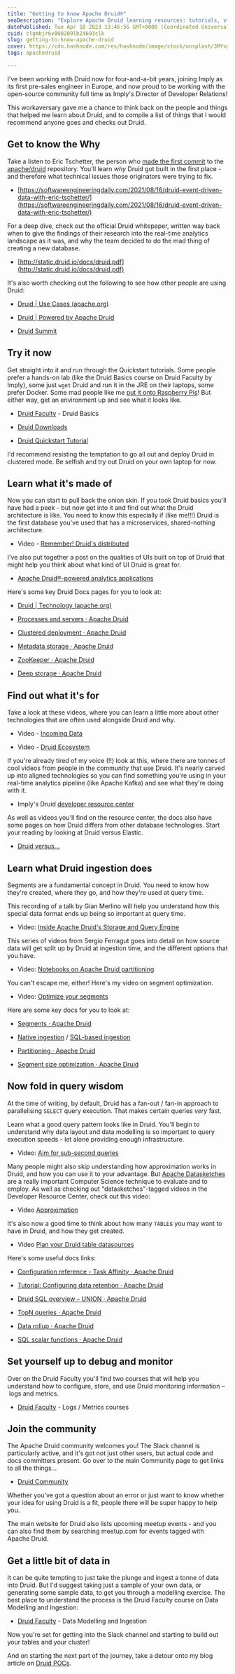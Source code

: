 ```yaml
---
title: "Getting to know Apache Druid®"
seoDescription: "Explore Apache Druid learning resources: tutorials, videos, and articles on its architecture, ingestion, query optimization, monitoring, and more"
datePublished: Tue Apr 18 2023 13:46:56 GMT+0000 (Coordinated Universal Time)
cuid: clgmbjr6v000209lb24693clk
slug: getting-to-know-apache-druid
cover: https://cdn.hashnode.com/res/hashnode/image/stock/unsplash/3MYvgsH1uK0/upload/80edcd104cf0e1fe7bf07575b006c402.jpeg
tags: apachedruid

---
```


I've been working with Druid now for four-and-a-bit years, joining Imply as its first pre-sales engineer in Europe, and now proud to be working with the open-source community full time as Imply's Director of Developer Relations!

This workaversary gave me a chance to think back on the people and things that helped me learn about Druid, and to compile a list of things that I would recommend anyone goes and checks out Druid.

## Get to know the Why

Take a listen to Eric Tschetter, the person who [made the first commit](https://github.com/apache/druid/commit/70e993806e48fbd35ac597a4075d046a98c5b6ae) to the [apache/druid](https://www.github.com/apache/druid) repository. You'll learn *why* Druid got built in the first place - and therefore what technical issues those originators were trying to fix.

* [https://softwareengineeringdaily.com/2021/08/16/druid-event-driven-data-with-eric-tschetter/](https://softwareengineeringdaily.com/2021/08/16/druid-event-driven-data-with-eric-tschetter/)
    

For a deep dive, check out the official Druid whitepaper, written way back when to give the findings of their research into the real-time analytics landscape as it was, and why the team decided to do the mad thing of creating a new database.

* [http://static.druid.io/docs/druid.pdf](http://static.druid.io/docs/druid.pdf)
    

It's also worth checking out the following to see how other people are using Druid:

* [Druid | Use Cases (](https://druid.apache.org/use-cases)[apache.org](http://apache.org)[)](https://druid.apache.org/use-cases)
    
* [Druid | Powered by Apache Druid](https://druid.apache.org/druid-powered)
    
* [Druid Summit](https://druidsummit.org)
    

## Try it now

Get straight into it and run through the Quickstart tutorials. Some people prefer a hands-on lab (like the Druid Basics course on Druid Faculty by Imply), some just `wget` Druid and run it in the JRE on their laptops, some prefer Docker. Some mad people like me [put it onto Raspberry Pis](https://pmio.hashnode.dev/a-raspberry-pi-apache-druid-cluster-well-why-not)! But either way, get an environment up and see what it looks like.

* [Druid Faculty](https://learn.imply.io) - Druid Basics
    
* [Druid Downloads](https://druid.apache.org/downloads.html)
    
* [Druid Quickstart Tutorial](https://druid.apache.org/docs/latest/tutorials/index.html)
    

I'd recommend resisting the temptation to go all out and deploy Druid in clustered mode. Be selfish and try out Druid on your own laptop for now.

## Learn what it's made of

Now you can start to pull back the onion skin. If you took Druid basics you'll have had a peek - but now get into it and find out what the Druid architecture is like. You need to know this especially if (like me!!!) Druid is the first database you've used that has a microservices, shared-nothing architecture.

* Video - [Remember! Druid's distributed](https://www.youtube.com/watch?v=2Ft-0CFkcgE&list=PLDZysOZKycN7MZvNxQk_6RbwSJqjSrsNR&index=1&pp=iAQB)
    

I've also put together a post on the qualities of UIs built on top of Druid that might help you think about what kind of UI Druid is great for.

* [Apache Druid®-powered analytics applications](https://pmio.hashnode.dev/apache-druid-powered-analytics-applications)
    

Here's some key Druid Docs pages for you to look at:

* [Druid | Technology (](https://druid.apache.org/technology)[apache.org](http://apache.org)[)](https://druid.apache.org/technology)
    
* [Processes and servers · Apache Druid](https://druid.apache.org/docs/latest/design/processes.html)
    
* [Clustered deployment · Apache Druid](https://druid.apache.org/docs/latest/tutorials/cluster.html)
    
* [Metadata storage · Apache Druid](https://druid.apache.org/docs/latest/dependencies/metadata-storage.html)
    
* [ZooKeeper · Apache Druid](https://druid.apache.org/docs/latest/dependencies/zookeeper.html)
    
* [Deep storage · Apache Druid](https://druid.apache.org/docs/latest/dependencies/deep-storage.html)
    

## Find out what it's for

Take a look at these videos, where you can learn a little more about other technologies that are often used alongside Druid and why.

* Video - [Incoming Data](https://youtu.be/dmhbnJTlnt8?list=PLDZysOZKycN7MZvNxQk_6RbwSJqjSrsNR)
    
* Video - [Druid Ecosystem](https://youtu.be/CgB-unmWGOs?list=PLDZysOZKycN7MZvNxQk_6RbwSJqjSrsNR)
    

If you're already tired of my voice (!!) look at this, where there are tonnes of cool videos from people in the community that use Druid. It's nearly carved up into aligned technologies so you can find something you're using in your real-time analytics pipeline (like Apache Kafka) and see what they're doing with it.

* Imply's Druid [developer resource center](https://docs.imply.io/latest/developer/dev-resources/)
    

As well as videos you'll find on the resource center, the docs also have some pages on how Druid differs from other database technologies. Start your reading by looking at Druid versus Elastic.

* [Druid versus...](https://druid.apache.org/docs/latest/comparisons/druid-vs-elasticsearch.html)
    

## Learn what Druid ingestion does

Segments are a fundamental concept in Druid. You need to know how they're created, where they go, and how they're used at query time.

This recording of a talk by Gian Merlino will help you understand how this special data format ends up being so important at query time.

* Video: [Inside Apache Druid's Storage and Query Engine](https://www.youtube.com/watch?v=qSJ8_Lc1oAY)
    

This series of videos from Sergio Ferragut goes into detail on how source data will get split up by Druid at ingestion time, and the different options that you have.

* Video: [Notebooks on Apache Druid partitioning](https://www.youtube.com/playlist?list=PLDZysOZKycN4wNrNUpUhfXLP8Q___5omG)
    

You can't escape me, either! Here's my video on segment optimization.

* Video: [Optimize your segments](https://youtu.be/kHH3oPqPGCw?list=PLDZysOZKycN7MZvNxQk_6RbwSJqjSrsNR)
    

Here are some key docs for you to look at:

* [Segments · Apache Druid](https://druid.apache.org/docs/latest/design/segments.html)
    
* [Native ingestion](https://druid.apache.org/docs/latest/ingestion/ingestion-spec.html) / [SQL-based ingestion](https://druid.apache.org/docs/latest/multi-stage-query/index.html)
    
* [Partitioning · Apache Druid](https://druid.apache.org/docs/latest/ingestion/partitioning.html)
    
* [Segment size optimization · Apache Druid](https://druid.apache.org/docs/latest/operations/segment-optimization.html)
    

## Now fold in query wisdom

At the time of writing, by default, Druid has a fan-out / fan-in approach to parallelising `SELECT` query execution. That makes certain queries *very* fast.

Learn what a good query pattern looks like in Druid. You'll begin to understand why data layout and data modelling is so important to query execution speeds - let alone providing enough infrastructure.

* Video: [Aim for sub-second queries](https://youtu.be/chnZmngXMsQ?list=PLDZysOZKycN7MZvNxQk_6RbwSJqjSrsNR)
    

Many people might also skip understanding how approximation works in Druid, and how you can use it to your advantage. But [Apache Datasketches](https://datasketches.apache.org/) are a really important Computer Science technique to evaluate and to employ. As well as checking out "datasketches"-tagged videos in the Developer Resource Center, check out this video:

* Video [Approximation](https://youtu.be/fSWwJs1gCvQ?list=PLDZysOZKycN7MZvNxQk_6RbwSJqjSrsNR)
    

It's also now a good time to think about how many `TABLE`s you may want to have in Druid, and how they get created.

* Video [Plan your Druid table datasources](https://youtu.be/OpYDX4RYLV0?list=PLDZysOZKycN7MZvNxQk_6RbwSJqjSrsNR)
    

Here's some useful docs links:

* [Configuration reference - Task Affinity · Apache Druid](https://druid.apache.org/docs/latest/configuration/index.html#worker-select-strategy)
    
* [Tutorial: Configuring data retention · Apache Druid](https://druid.apache.org/docs/latest/tutorials/tutorial-retention.html)
    
* [Druid SQL overview – UNION · Apache Druid](https://druid.apache.org/docs/latest/querying/sql.html#union-all)
    
* [TopN queries · Apache Druid](https://druid.apache.org/docs/latest/querying/topnquery.html)
    
* [Data rollup · Apache Druid](https://druid.apache.org/docs/latest/ingestion/rollup.html)
    
* [SQL scalar functions · Apache Druid](https://druid.apache.org/docs/latest/querying/sql-scalar.html#sketch-functions)
    

## Set yourself up to debug and monitor

Over on the Druid Faculty you'll find two courses that will help you understand how to configure, store, and use Druid monitoring information – logs and metrics.

* [Druid Faculty](https://learn.imply.io) - Logs / Metrics courses
    

## Join the community

The Apache Druid community welcomes you! The Slack channel is particularly active, and it's got not just other users, but actual code and docs committers present. Go over to the main Community page to get links to all the things...

* [Druid Community](https://druid.apache.org/community)
    

Whether you've got a question about an error or just want to know whether your idea for using Druid is a fit, people there will be super happy to help you.

The main website for Druid also lists upcoming meetup events - and you can also find them by searching meetup.com for events tagged with Apache Druid.

## Get a little bit of data in

It can be quite tempting to just take the plunge and ingest a tonne of data into Druid. But I'd suggest taking just a sample of your own data, or generating some sample data, to get you through a modelling exercise. The best place to understand the process is the Druid Faculty course on Data Modelling and Ingestion:

* [Druid Faculty](https://learn.impy.io) - Data Modelling and Ingestion
    

Now you're set for getting into the Slack channel and starting to build out your tables and your cluster!

And on starting the next part of the journey, take a detour onto my blog article on [Druid POCs](https://pmio.hashnode.dev/notes-from-apache-druid-pocs).